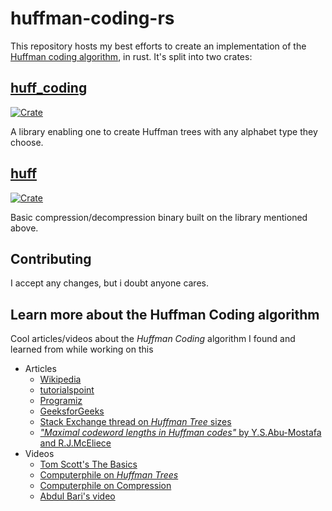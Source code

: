 # **huffman-coding-rs**

This repository hosts my best efforts to create an implementation of the [Huffman coding algorithm](https://en.wikipedia.org/wiki/Huffman_coding), in rust.
It's split into two crates:

## [**huff_coding**][lib]

[![Crate][lib_crate_img]][lib_crate]

A library enabling one to create Huffman trees with any alphabet type they choose.

## [**huff**][bin]
  
  [![Crate][bin_crate_img]][bin_crate]
  
  Basic compression/decompression binary built on the library
  mentioned above.

## Contributing

I accept any changes, but i doubt anyone cares.

## Learn more about the Huffman Coding algorithm

Cool articles/videos about the *Huffman Coding* algorithm I found and learned from while working on this

- Articles
  - [Wikipedia](https://en.wikipedia.org/wiki/Huffman_coding)
  - [tutorialspoint](https://www.tutorialspoint.com/huffman-coding)
  - [Programiz](https://www.programiz.com/dsa/huffman-coding)
  - [GeeksforGeeks](https://www.geeksforgeeks.org/huffman-coding-greedy-algo-3/)
  - [Stack Exchange thread on *Huffman Tree* sizes](https://cs.stackexchange.com/questions/75542/maximum-size-of-huffman-codes-for-an-alphabet-containing-256-letters)
  - [*"Maximal codeword lengths in Huffman codes"* by Y.S.Abu-Mostafa and R.J.McEliece](https://www.sciencedirect.com/science/article/pii/S089812210000119X)
- Videos
  - [Tom Scott's The Basics](https://www.youtube.com/watch?v=JsTptu56GM8)
  - [Computerphile on *Huffman Trees*](https://www.youtube.com/watch?v=umTbivyJoiI)
  - [Computerphile on Compression](https://www.youtube.com/watch?v=Lto-ajuqW3w)
  - [Abdul Bari's video](https://www.youtube.com/watch?v=co4_ahEDCho)

[bin]:https://github.com/kxlsx/huffman-coding-rs/tree/master/huff
[bin_crate]:https://crates.io/crates/huff
[bin_crate_img]:https://img.shields.io/crates/v/huff.svg?logo=rust
[lib]:https://github.com/kxlsx/huffman-coding-rs/tree/master/huff_coding
[lib_crate]:https://crates.io/crates/huff_coding
[lib_crate_img]:https://img.shields.io/crates/v/huff_coding.svg?logo=rust
